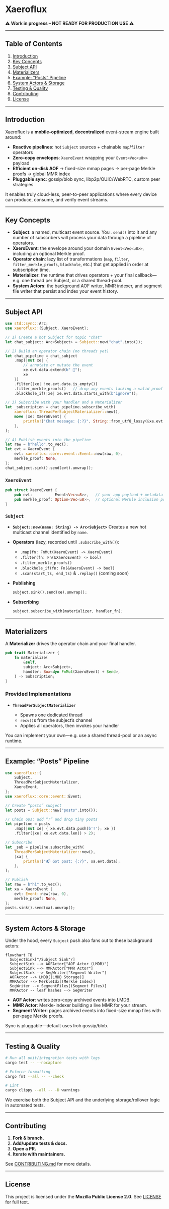 # Xaeroflux

⚠️ **Work in progress – NOT READY FOR PRODUCTION USE** ⚠️

---

## Table of Contents

1. [Introduction](#introduction)
2. [Key Concepts](#key-concepts)
3. [Subject API](#subject-api)
4. [Materializers](#materializers)
5. [Example: “Posts” Pipeline](#example-posts-pipeline)
6. [System Actors & Storage](#system-actors--storage)
7. [Testing & Quality](#testing--quality)
8. [Contributing](#contributing)
9. [License](#license)

---

## Introduction

Xaeroflux is a **mobile-optimized**, **decentralized** event-stream engine built around:

* **Reactive pipelines**: hot `Subject` sources + chainable `map`/`filter` operators
* **Zero-copy envelopes**: `XaeroEvent` wrapping your `Event<Vec<u8>>` payload
* **Efficient on-disk AOF** → fixed-size mmap pages → per-page Merkle proofs → global MMR index
* **Pluggable sync**: gossip/blob sync, libp2p/QUIC/WebRTC, custom peer strategies

It enables truly cloud-less, peer-to-peer applications where every device can produce, consume, and verify event streams.

---

## Key Concepts

* **Subject**: a named, multicast event source. You `.send()` into it and any number of subscribers will process your data through a pipeline of operators.
* **XaeroEvent**: the envelope around your domain `Event<Vec<u8>>`, including an optional Merkle proof.
* **Operator chain**: lazy list of transformations (`map`, `filter`, `filter_merkle_proofs`, `blackhole`, etc.) that get applied in order at subscription time.
* **Materializer**: the runtime that drives operators + your final callback—e.g. one thread per Subject, or a shared thread-pool.
* **System Actors**: the background AOF writer, MMR indexer, and segment file writer that persist and index your event history.

---

## Subject API

```rust
use std::sync::Arc;
use xaeroflux::{Subject, XaeroEvent};

// 1) Create a hot Subject for topic "chat"
let chat_subject: Arc<Subject> = Subject::new("chat".into());

// 2) Build an operator chain (no threads yet)
let chat_pipeline = chat_subject
    .map(|mut xe| {
        // annotate or mutate the event
        xe.evt.data.extend(b" 🌟");
        xe
    })
    .filter(|xe| !xe.evt.data.is_empty())
    .filter_merkle_proofs()   // drop any events lacking a valid proof
    .blackhole_if(|xe| xe.evt.data.starts_with(b"ignore"));

// 3) Subscribe with your handler and a Materializer
let _subscription = chat_pipeline.subscribe_with(
    xaeroflux::ThreadPerSubjectMaterializer::new(),
    move |xe: XaeroEvent| {
        println!("Chat message: {:?}", String::from_utf8_lossy(&xe.evt.data));
    },
);

// 4) Publish events into the pipeline
let raw = b"hello".to_vec();
let evt = XaeroEvent {
    evt: xaeroflux::core::event::Event::new(raw, 0),
    merkle_proof: None,
};
chat_subject.sink().send(evt).unwrap();
```

### `XaeroEvent`

```rust
pub struct XaeroEvent {
    pub evt:          Event<Vec<u8>>,   // your app payload + metadata
    pub merkle_proof: Option<Vec<u8>>,  // optional Merkle inclusion proof
}
```

### `Subject`

* **`Subject::new(name: String) -> Arc<Subject>`**
  Creates a new hot multicast channel identified by `name`.

* **Operators** (lazy, recorded until `.subscribe_with()`):

  * `.map(fn: FnMut(XaeroEvent) -> XaeroEvent)`
  * `.filter(fn: Fn(&XaeroEvent) -> bool)`
  * `.filter_merkle_proofs()`
  * `.blackhole_if(fn: Fn(&XaeroEvent) -> bool)`
  * `.scan(start_ts, end_ts)` & `.replay()` (coming soon)

* **Publishing**

  ```rust
  subject.sink().send(xe).unwrap();
  ```

* **Subscribing**

  ```rust
  subject.subscribe_with(materializer, handler_fn);
  ```

---

## Materializers

A **Materializer** drives the operator chain and your final handler.

```rust
pub trait Materializer {
    fn materialize(
        &self,
        subject: Arc<Subject>,
        handler: Box<dyn FnMut(XaeroEvent) + Send>,
    ) -> Subscription;
}
```

### Provided Implementations

* **`ThreadPerSubjectMaterializer`**

  * Spawns one dedicated thread
  * `recv()`s from the subject’s channel
  * Applies all operators, then invokes your handler

You can implement your own—e.g. use a shared thread-pool or an async runtime.

---

## Example: “Posts” Pipeline

```rust
use xaeroflux::{
    Subject,
    ThreadPerSubjectMaterializer,
    XaeroEvent,
};
use xaeroflux::core::event::Event;

// Create “posts” subject
let posts = Subject::new("posts".into());

// Chain ops: add “!” and drop tiny posts
let pipeline = posts
    .map(|mut xe| { xe.evt.data.push(b'!'); xe })
    .filter(|xe| xe.evt.data.len() > 2);

// Subscribe
let _sub = pipeline.subscribe_with(
    ThreadPerSubjectMaterializer::new(),
    |xa| {
        println!("📬 Got post: {:?}", xa.evt.data);
    },
);

// Publish
let raw = b"hi".to_vec();
let xa = XaeroEvent {
    evt: Event::new(raw, 0),
    merkle_proof: None,
};
posts.sink().send(xa).unwrap();
```

---

## System Actors & Storage

Under the hood, every `Subject` push also fans out to these background actors:

```mermaid
flowchart TB
  SubjectSink["/Subject Sink"/]
  SubjectSink --> AOFActor["AOF Actor (LMDB)"]
  SubjectSink --> MMRActor["MMR Actor"]
  SubjectSink --> SegWriter["Segment Writer"]
  AOFActor --> LMDB[(LMDB Storage)]
  MMRActor --> MerkleIdx[(Merkle Index)]
  SegWriter --> SegmentFiles[(Segment Files)]
  MMRActor -- leaf hashes --> SegWriter
```

* **AOF Actor**: writes zero-copy archived events into LMDB.
* **MMR Actor**: Merkle-indexer building a live MMR for your stream.
* **Segment Writer**: pages archived events into fixed-size mmap files with per-page Merkle proofs.

Sync is pluggable—default uses Iroh gossip/blob.

---

## Testing & Quality

```bash
# Run all unit/integration tests with logs
cargo test -- --nocapture

# Enforce formatting
cargo fmt --all -- --check

# Lint
cargo clippy --all -- -D warnings
```

We exercise both the Subject API and the underlying storage/rollover logic in automated tests.

---

## Contributing

1. **Fork & branch.**
2. **Add/update tests & docs.**
3. **Open a PR.**
4. **Iterate with maintainers.**

See [CONTRIBUTING.md](CONTRIBUTING.md) for more details.

---

## License

This project is licensed under the **Mozilla Public License 2.0**.
See [LICENSE](LICENSE) for full text.
